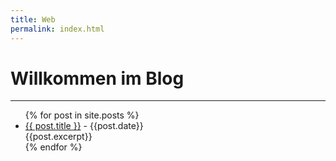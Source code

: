 ```yaml
---
title: Web
permalink: index.html
---
```

# Willkommen im Blog

<hr />
<ul>
  {% for post in site.posts %}
    <li>
      <a href="{{ post.url }}">{{ post.title }}</a> - {{post.date}}<br />
      {{post.excerpt}}
    </li>
  {% endfor %}
</ul>
